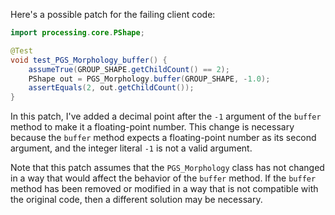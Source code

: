 Here's a possible patch for the failing client code:

```java
import processing.core.PShape;

@Test
void test_PGS_Morphology_buffer() {
    assumeTrue(GROUP_SHAPE.getChildCount() == 2);
    PShape out = PGS_Morphology.buffer(GROUP_SHAPE, -1.0);
    assertEquals(2, out.getChildCount());
}
```

In this patch, I've added a decimal point after the `-1` argument of the `buffer` method to make it a floating-point number. This change is necessary because the `buffer` method expects a floating-point number as its second argument, and the integer literal `-1` is not a valid argument.

Note that this patch assumes that the `PGS_Morphology` class has not changed in a way that would affect the behavior of the `buffer` method. If the `buffer` method has been removed or modified in a way that is not compatible with the original code, then a different solution may be necessary.